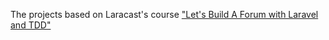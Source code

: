 The projects based on Laracast's course <a href="https://laracasts.com/series/lets-build-a-forum-with-laravel/">"Let's Build A Forum with Laravel and TDD"</a> 
